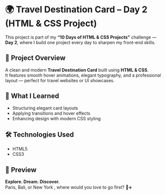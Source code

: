 # 🌍 Travel Destination Card – Day 2 (HTML & CSS Project)

This project is part of my **“10 Days of HTML & CSS Projects”** challenge — **Day 2**, where I build one project every day to sharpen my front-end skills.

## 🚀 Project Overview
A clean and modern **Travel Destination Card** built using **HTML & CSS**.  
It features smooth hover animations, elegant typography, and a professional layout — perfect for travel websites or UI showcases.

## 🧠 What I Learned
- Structuring elegant card layouts  
- Applying transitions and hover effects  
- Enhancing design with modern CSS styling  

## 🛠️ Technologies Used
- HTML5  
- CSS3  

## 📸 Preview
**Explore. Dream. Discover.**  
Paris, Bali, or New York , where would you love to go first? 🌴✈️
